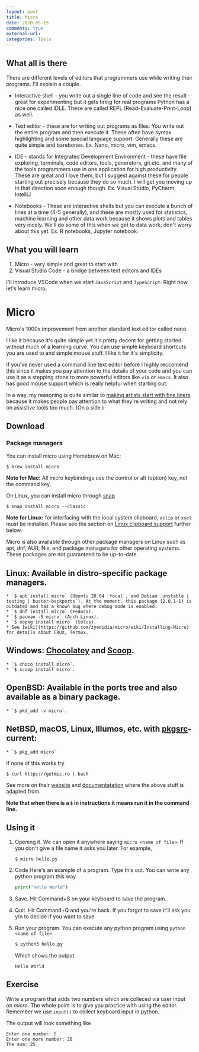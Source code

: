 ```yaml
---
layout: post
title: Micro
date: 2020-05-15
comments: true
external-url:
categories: Tools
---
```


## What all is there

There are different levels of editors that programmers use while writing their 
programs. I'll explain a couple.

* Interactive shell - you write out a single line of code and see the result - great for experimenting but it gets tiring for real programs  Python has a nice one called IDLE. These are called REPL 
(Read-Evaluate-Print-Loop) as well.

* Text editor - these are for writing out programs as files. You write out
the entire program and then execute it. These often have syntax highlighting
and some special language support. Generally these are quite simple and barebones.
Ex. Nano, micro, vim, emacs. 

* IDE - stands for Integrated Development Environment - these have file exploring,
terminals, code editors, tools, generators, git etc. and many of the tools 
programmers use in one application for high productivity. These are great and I
love them, but I suggest against these for people starting out precisely because
they do so much. I will get you moving up in that direction soon enough though.
Ex. Visual Studio, PyCharm, IntelliJ

* Notebooks - These are interactive shells but you can execute a bunch of 
lines at a time (4-5 generally), and these are mostly used for statistics,
machine learning and other data work because it shows plots and tables very 
nicely. We'll do some of this when we get to data work, don't worry about this
yet.
Ex. R notebooks, Jupyter notebook. 

## What you will learn

1. Micro - very simple and great to start with
3. Visual Studio Code - a bridge between text editors and IDEs 

I'll introduce VSCode when we start `JavaScript` and `TypeScript`. Right now let's learn micro.

# Micro

Micro's 1000x improvement from another standard text editor called nano.

I like it because it's quite simple yet it's pretty decent for getting started 
without much of a learning curve. You can use simple keyboard shortcuts you
are used to and simple mouse stuff. I like it for it's simplicity.

If you've never used a command line text editor before I highly reccomend this since it makes you pay attention to the details of your code and you can use it as a stepping stone to more powerful editors like `vim` or `emacs`. It also has good mouse support which is really helpful when starting out.

In a way, my reasoning is quite similar to [making artists start with fine liners](https://drawabox.com/article/ink) because it makes people pay attention to what they're writing and not rely on assistive tools too much. (On a side )

## Download

### Package managers

You can install micro using Homebrew on Mac:

```
$ brew install micro
```

**Note for Mac:** All micro keybindings use the control or alt (option) key, not the command
key.

On Linux, you can install micro through [snap](https://snapcraft.io/docs/core/install)

```
$ snap install micro --classic
```

**Note for Linux:** for interfacing with the local system clipboard, `xclip` or `xsel`
must be installed. Please see the section on [Linux clipboard support](https://github.com/zyedidia/micro#linux-clipboard-support)
further below.

Micro is also available through other package managers on Linux such as apt, dnf, AUR, Nix, and package managers
for other operating systems. These packages are not guaranteed to be up-to-date.

## Linux: Available in distro-specific package managers.
    * `$ apt install micro` (Ubuntu 20.04 `focal`, and Debian `unstable | testing | buster-backports`). At the moment, this package (2.0.1-1) is outdated and has a known bug where debug mode is enabled.
    * `$ dnf install micro` (Fedora).
    * `$ pacman -S micro` (Arch Linux).
    * `$ eopkg install micro` (Solus).
    * See [wiki](https://github.com/zyedidia/micro/wiki/Installing-Micro) for details about CRUX, Termux.
## Windows: [Chocolatey](https://chocolatey.org) and [Scoop](https://github.com/lukesampson/scoop).
    * `$ choco install micro`.
    * `$ scoop install micro`.
## OpenBSD: Available in the ports tree and also available as a binary package.
    * `$ pkd_add -v micro`.
## NetBSD, macOS, Linux, Illumos, etc. with [pkgsrc](http://www.pkgsrc.org/)-current:
    * `$ pkg_add micro`

If none of this works try

```
$ curl https://getmic.ro | bash
```

See more on their [website](https://micro-editor.github.io/) and [documentatation](https://github.com/zyedidia/micro#installation) where the above stuff is adapted from.

**Note that when there is a `$` in instructions it means run it in the command line.**

## Using it

1. Opening it. We can open it anywhere saying `micro <name of file>`. 
   If you don't give a file name it asks you later. For example,
   ```
   $ micro hello.py
   ```

2. Code
   Here's an example of a program. Type this out. You can write any python program this way
   ```python
   print("Hello World")
   ```

3. Save. Hit Command+S on your keyboard to save the program.

4. Quit. Hit Command+Q and you're back. If you forgot to save it'll ask you
y/n to decide if you want to save.

5. Run your program. You can execute any python program using `python <name of file>`
   ```bash
   $ python3 hello.py
   ```
   Which shows the output
   ```
   Hello World
   ```

## Exercise

Write a program that adds two numbers which are colleced via user input on *micro*. The whole
point is to give you practice with using the editor. Remember we use `input()` to collect keyboard input in python.

The output will look something like
```
Enter one number: 5
Enter one more number: 20
The sum: 25
```